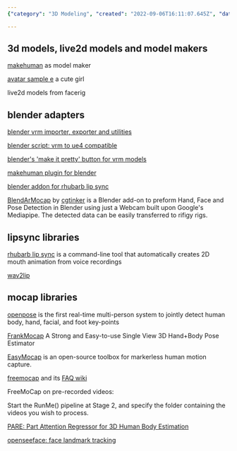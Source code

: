 ```yaml
---
{"category": "3D Modeling", "created": "2022-09-06T16:11:07.645Z", "date": "2022-09-06 16:11:07", "description": "This article delves into the world of MakeHuman, a popular software for model making. It covers various techniques and tools used in Blender to achieve lip sync and mocap effects. Additionally, it highlights several libraries useful for real-time human body tracking and VRM file import/export.", "modified": "2022-09-07T08:57:45.132Z", "tags": ["MakeHuman", "Blender", "lip sync", "mocap", "VRM files", "real-time human body tracking", "import/export"], "title": "metahuman makehuman blender lipsync 动捕 视频转动画 人物模型 捏脸 vroid模型 vrm"}

---
```


## 3d models, live2d models and model makers

[makehuman](https://github.com/makehumancommunity/makehuman) as model maker

[avatar sample e](https://vroid.pixiv.help/hc/en-us/articles/360014900273-AvatarSample-E) a cute girl

live2d models from facerig

## blender adapters

[blender vrm importer, exporter and utilities](https://github.com/saturday06/VRM_Addon_for_Blender)

[blender script: vrm to ue4 compatible](https://github.com/MakotoIchinose/VRoid2UE4_BlenderScripts/)

[blender's 'make it pretty' button for vrm models](https://github.com/cmd410/VRoidBones)

[makehuman plugin for blender](https://github.com/makehumancommunity/makehuman-plugin-for-blender)

[blender addon for rhubarb lip sync](https://github.com/scaredyfish/blender-rhubarb-lipsync)

[BlendArMocap](https://github.com/cgtinker/BlendArMocap) by [cgtinker](https://cgtinker.com/) is a Blender add-on to preform Hand, Face and Pose Detection in Blender using just a Webcam built upon Google's Mediapipe. The detected data can be easily transferred to rifigy rigs.

## lipsync libraries

[rhubarb lip sync](https://github.com/DanielSWolf/rhubarb-lip-sync) is a command-line tool that automatically creates 2D mouth animation from voice recordings

[wav2lip](https://github.com/Rudrabha/Wav2Lip)

## mocap libraries

[openpose](https://github.com/CMU-Perceptual-Computing-Lab/openpose) is the first real-time multi-person system to jointly detect human body, hand, facial, and foot key-points

[FrankMocap](https://github.com/facebookresearch/frankmocap) A Strong and Easy-to-use Single View 3D Hand+Body Pose Estimator

[EasyMocap](https://github.com/zju3dv/EasyMocap) is an open-source toolbox for markerless human motion capture.

[freemocap](https://github.com/freemocap/freemocap#readme) and its [FAQ wiki](https://github.com/freemocap/freemocap/wiki/FAQ#does-freemocap-work-on-pre-recorded-videos)

FreeMoCap on pre-recorded videos:

Start the RunMe() pipeline at Stage 2, and specify the folder containing the videos you wish to process.

[PARE: Part Attention Regressor for 3D Human Body Estimation](https://github.com/mkocabas/PARE)

[openseeface: face landmark tracking](https://github.com/emilianavt/OpenSeeFace)
